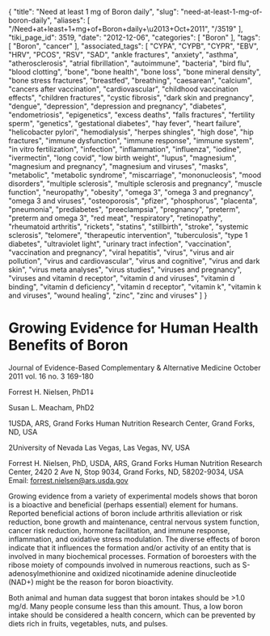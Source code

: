 {
    "title": "Need at least 1 mg of Boron daily",
    "slug": "need-at-least-1-mg-of-boron-daily",
    "aliases": [
        "/Need+at+least+1+mg+of+Boron+daily+\u2013+Oct+2011",
        "/3519"
    ],
    "tiki_page_id": 3519,
    "date": "2012-12-06",
    "categories": [
        "Boron"
    ],
    "tags": [
        "Boron",
        "cancer"
    ],
    "associated_tags": [
        "CYPA",
        "CYPB",
        "CYPR",
        "EBV",
        "HRV",
        "PCOS",
        "RSV",
        "SAD",
        "ankle fractures",
        "anxiety",
        "asthma",
        "atherosclerosis",
        "atrial fibrillation",
        "autoimmune",
        "bacteria",
        "bird flu",
        "blood clotting",
        "bone",
        "bone health",
        "bone loss",
        "bone mineral density",
        "bone stress fractures",
        "breastfed",
        "breathing",
        "caesarean",
        "calcium",
        "cancers after vaccination",
        "cardiovascular",
        "childhood vaccination effects",
        "children fractures",
        "cystic fibrosis",
        "dark skin and pregnancy",
        "dengue",
        "depression",
        "depression and pregnancy",
        "diabetes",
        "endometriosis",
        "epigenetics",
        "excess deaths",
        "falls fractures",
        "fertility sperm",
        "genetics",
        "gestational diabetes",
        "hay fever",
        "heart failure",
        "helicobacter pylori",
        "hemodialysis",
        "herpes shingles",
        "high dose",
        "hip fractures",
        "immune dysfunction",
        "immune response",
        "immune system",
        "in vitro fertilization",
        "infection",
        "inflammation",
        "influenza",
        "iodine",
        "ivermectin",
        "long covid",
        "low birth weight",
        "lupus",
        "magnesium",
        "magnesium and pregnancy",
        "magnesium and viruses",
        "masks",
        "metabolic",
        "metabolic syndrome",
        "miscarriage",
        "mononucleosis",
        "mood disorders",
        "multiple sclerosis",
        "multiple sclerosis and pregnancy",
        "muscle function",
        "neuropathy",
        "obesity",
        "omega 3",
        "omega 3 and pregnancy",
        "omega 3 and viruses",
        "osteoporosis",
        "pfizer",
        "phosphorus",
        "placenta",
        "pneumonia",
        "prediabetes",
        "preeclampsia",
        "pregnancy",
        "preterm",
        "preterm and omega 3",
        "red meat",
        "respiratory",
        "retinopathy",
        "rheumatoid arthritis",
        "rickets",
        "statins",
        "stillbirth",
        "stroke",
        "systemic sclerosis",
        "telomere",
        "therapeutic intervention",
        "tuberculosis",
        "type 1 diabetes",
        "ultraviolet light",
        "urinary tract infection",
        "vaccination",
        "vaccination and pregnancy",
        "viral hepatitis",
        "virus",
        "virus and air pollution",
        "virus and cardiovascular",
        "virus and cognitive",
        "virus and dark skin",
        "virus meta analyses",
        "virus studies",
        "viruses and pregnancy",
        "viruses and vitamin d receptor",
        "vitamin d and viruses",
        "vitamin d binding",
        "vitamin d deficiency",
        "vitamin d receptor",
        "vitamin k",
        "vitamin k and viruses",
        "wound healing",
        "zinc",
        "zinc and viruses"
    ]
}


# Growing Evidence for Human Health Benefits of Boron

Journal of Evidence-Based Complementary & Alternative Medicine October 2011 vol. 16 no. 3 169-180 

Forrest H. Nielsen, PhD1⇓

Susan L. Meacham, PhD2

1USDA, ARS, Grand Forks Human Nutrition Research Center, Grand Forks, ND, USA

2University of Nevada Las Vegas, Las Vegas, NV, USA

Forrest H. Nielsen, PhD, USDA, ARS, Grand Forks Human Nutrition Research Center, 2420 2 Ave N, Stop 9034, Grand Forks, ND, 58202-9034, USA Email: forrest.nielsen@ars.usda.gov

Growing evidence from a variety of experimental models shows that boron is a bioactive and beneficial (perhaps essential) element for humans. Reported beneficial actions of boron include arthritis alleviation or risk reduction, bone growth and maintenance, central nervous system function, cancer risk reduction, hormone facilitation, and immune response, inflammation, and oxidative stress modulation. The diverse effects of boron indicate that it influences the formation and/or activity of an entity that is involved in many biochemical processes. Formation of boroesters with the ribose moiety of compounds involved in numerous reactions, such as S-adenosylmethionine and oxidized nicotinamide adenine dinucleotide (NAD+) might be the reason for boron bioactivity. 

Both animal and human data suggest that boron intakes should be >1.0 mg/d. Many people consume less than this amount. Thus, a low boron intake should be considered a health concern, which can be prevented by diets rich in fruits, vegetables, nuts, and pulses.